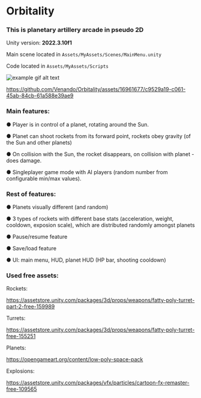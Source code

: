 # Orbitality
### This is planetary artillery arcade in pseudo 2D
 
 Unity version: **2022.3.10f1**

 Main scene located in `Assets/MyAssets/Scenes/MainMenu.unity`

 Code located in `Assets/MyAssets/Scripts`

 ![example gif alt text](https://i.imgur.com/X8xpbDl.png)

https://github.com/Venando/Orbitality/assets/16961677/c9529a19-c061-45ab-84cb-61a588e39ae9

### Main features:

● Player is in control of a planet, rotating around the Sun.

● Planet can shoot rockets from its forward point, rockets obey gravity (of the Sun and other planets)

● On collision with the Sun, the rocket disappears, on collision with planet - does damage.

● Singleplayer game mode with AI players (random number from configurable min/max values).

### Rest of features:

● Planets visually different (and random)

● 3 types of rockets with different base stats (acceleration, weight, cooldown, exposion scale), which are distributed randomly amongst planets

● Pause/resume feature

● Save/load feature

● UI: main menu, HUD, planet HUD (HP bar, shooting cooldown)


### Used free assets:

  Rockets:

  https://assetstore.unity.com/packages/3d/props/weapons/fatty-poly-turret-part-2-free-159989

  Turrets:

  https://assetstore.unity.com/packages/3d/props/weapons/fatty-poly-turret-free-155251

  Planets:

  https://opengameart.org/content/low-poly-space-pack

  Explosions:

  https://assetstore.unity.com/packages/vfx/particles/cartoon-fx-remaster-free-109565
  
